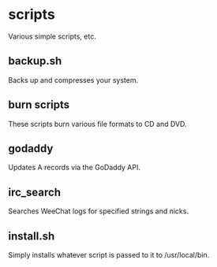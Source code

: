 scripts
=======

Various simple scripts, etc.



backup.sh
---------

Backs up and compresses your system.

burn scripts
------------

These scripts burn various file formats to CD and DVD.

godaddy
-------

Updates A records via the GoDaddy API.

irc_search
----------

Searches WeeChat logs for specified strings and nicks.

install.sh
----------

Simply installs whatever script is passed to it to /usr/local/bin.
